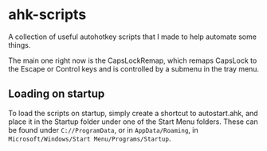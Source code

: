 # ahk-scripts
A collection of useful autohotkey scripts that I made to help automate some things.

The main one right now is the CapsLockRemap, which remaps CapsLock to the Escape or Control keys and is controlled by a submenu in the tray menu. 


## Loading on startup
To load the scripts on startup, simply create a shortcut to autostart.ahk, and place it in the Startup folder under one of the Start Menu folders. These can be found under `C://ProgramData`, or in `AppData/Roaming`, in `Microsoft/Windows/Start Menu/Programs/Startup`.